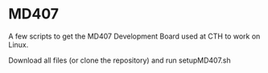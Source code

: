 # MD407
A few scripts to get the MD407 Development Board used at CTH to work on Linux.

Download all files (or clone the repository) and run setupMD407.sh

